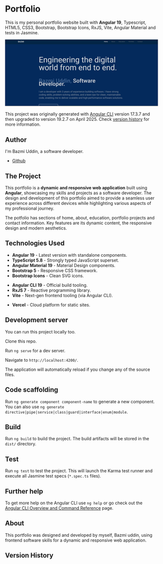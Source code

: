# Portfolio

This is my personal portfolio website built with **Angular 19**, Typescript, HTML5, CSS3, Bootstrap, Bootstrap Icons, RxJS, Vite, Angular Material and tests in Jasmine.
 <!-- It's currently deployed on the web: [https://angular-portfolio-app-omega.vercel.app/](https://angular-portfolio-app-omega.vercel.app/) -->

![Bazmi Uddin's Angular Portfolio App](portfolio.png)

This project was originally generated with [Angular CLI](https://github.com/angular/angular-cli) version 17.3.7 and then upgraded to version 19.2.7 on April 2025. Check [version history](#version-history) for more information.

<!-- _This project's last tag for Angular 17 was tag v1.3.0, you can download and use the portfolio in this version still._ -->
<!-- 
![License](https://img.shields.io/badge/license-MIT-blue.svg) -->

## Author

I'm Bazmi Uddin, a software developer.

- [Github](https://github.com/uddinbazmi67-lgtm)
<!-- - [Linkedin](https://www.linkedin.com/in/uddinbazmi67-lgtmdev/?locale=en_US)
- [Twitter](https://www.x.com/bederoni) -->

## The Project

This portfolio is a **dynamic and responsive web application** built using **Angular**, showcasing my skills and projects as a software developer. The design and development of this portfolio aimed to provide a seamless user experience across different devices while highlighting various aspects of my professional journey. 

The potfolio has sections of home, about, education, portfolio projects and contact information. Key features are its dynamic content, the responsive design and modern aesthetics.

## Technologies Used

- **Angular 19** - Latest version with standalone components.
- **TypeScript 5.8** - Strongly typed JavaScript superset.
- **Angular Material 19** - Material Design components.
- **Bootstrap 5** - Responsive CSS framework.
- **Bootstrap Icons** - Clean SVG icons.
<!-- - **Swiper.js 11** - Modern touch slider. -->
- **Angular CLI 19** - Official build tooling.
- **RxJS 7** - Reactive programming library.
- **Vite** - Next-gen frontend tooling (via Angular CLI).
<!-- - **Jasmine 5** - Behavior-driven testing framework.
- **Karma 6** - Test runner for Angular. -->
- **Vercel** - Cloud platform for static sites.

## Development server

You can run this project locally too.

Clone this repo.

Run `ng serve` for a dev server. 

Navigate to `http://localhost:4200/`. 

The application will automatically reload if you change any of the source files.

## Code scaffolding

Run `ng generate component component-name` to generate a new component. You can also use `ng generate directive|pipe|service|class|guard|interface|enum|module`.

## Build

Run `ng build` to build the project. The build artifacts will be stored in the `dist/` directory.

## Test

Run `ng test` to test the project. This will launch the Karma test runner and execute all Jasmine test specs (`*.spec.ts` files).


## Further help

To get more help on the Angular CLI use `ng help` or go check out the [Angular CLI Overview and Command Reference](https://angular.io/cli) page.

## About

This portfolio was designed and developed by myself, Bazmi uddin, using frontend software skills for a dynamic and responsive web application.

## Version History
<!-- 
| Version | Date       | Description                                      |
|---------|------------|--------------------------------------------------|
| [2.0.0](https://github.com/uddinbazmi67-lgtm/angular-portfolio-app/releases/tag/v2.0.0)   | Apr 2025   | `!breaking changes` Upgrade Angular v17 to v19. Replace "accordion" with "expansion". Replace "carousel" with "swiper". Remove ngx-bootstrap lib. Refactor breaking code. Update tests with Jasmine framework.|
| [1.3.0](https://github.com/uddinbazmi67-lgtm/angular-portfolio-app/releases/tag/v1.3.0)   | Mar 2025   | Added "forecast-cli" project to portfolio.|
| [1.2.0](https://github.com/uddinbazmi67-lgtm/angular-portfolio-app/releases/tag/v1.2.0)   | Feb 2025   | Added 5 projects to portfolio. Resolved Vite overlay issue.|
| [1.1.1](https://github.com/uddinbazmi67-lgtm/angular-portfolio-app/releases/tag/v1.1.1)   | Jan 2025   | Updated content on about me page. Resolved issues with dependencies alerts by upgrading.|
| [1.1.0](https://github.com/uddinbazmi67-lgtm/angular-portfolio-app/releases/tag/v1.1.0)   | Jan 2025   | Updated content on home and about me pages. Fixed window width issues. Carousel anchor tags no longer green style. Resolved issue with carousel indicators not displaying. Added license.|
| 1.0.1   | Jun 2024   | Added more projects to the portfolio page.       |
| 1.0.0   | May 2024   | Initial release of the portfolio.                | -->
